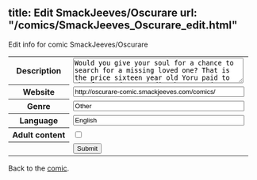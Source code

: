 title: Edit SmackJeeves/Oscurare
url: "/comics/SmackJeeves_Oscurare_edit.html"
---
Edit info for comic SmackJeeves/Oscurare

<form name="comic" action="http://gaepostmail.appspot.com/comic/" method="post">
<table class="comicinfo">
<tr>
<th>Description</th><td><textarea name="description" cols="40" rows="3">Would you give your soul for a chance to search for a missing loved one? That is the price sixteen year old Yoru paid to the forest demon sending her on a journey to the sunless world of Oscurare. In an unfamiliar world does Yoru have what it takes to find her brother and stay alive? Updates Tuesdays and Fridays Rated-pg 13 now updating: chapter 4</textarea></td>
</tr>
<tr>
<th>Website</th><td><input type="text" name="url" value="http://oscurare-comic.smackjeeves.com/comics/" size="40"/></td>
</tr>
<tr>
<th>Genre</th><td><input type="text" name="genre" value="Other" size="40"/></td>
</tr>
<tr>
<th>Language</th><td><input type="text" name="language" value="English" size="40"/></td>
</tr>
<tr>
<th>Adult content</th><td><input type="checkbox" name="adult" value="adult" /></td>
</tr>
<tr>
<th></th><td>
<input type="hidden" name="comic" value="SmackJeeves_Oscurare" />
<input type="submit" name="submit" value="Submit" />
</td>
</tr>
</table>
</form>

Back to the [comic](SmackJeeves_Oscurare.html).
